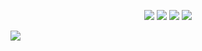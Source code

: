 
<p align="center"><img src="https://img.shields.io/badge/Python-3776AB?style=flat-square&logo=Python&logoColor=white"/></a>
<img src="https://img.shields.io/badge/HTML-E34F26?style=flat-square&logo=HTML5&logoColor=white"/></a>  
<img src="https://img.shields.io/badge/CSS-1572B6?style=flat-square&logo=CSS3&logoColor=white"/></a>  
<img src="https://img.shields.io/badge/JavaScript-F7DF1E?style=flat-square&logo=JavaScript&logoColor=black"/></a></p>
<img src="https://img.shields.io/badge/Node.js-339933?style=flat-square&logo=Node.js&logoColor=white"/>
<!--
**ehdwo98/ehdwo98** is a ✨ _special_ ✨ repository because its `README.md` (this file) appears on your GitHub profile.

Here are some ideas to get you started:

- 🔭 I’m currently working on ...
- 🌱 I’m currently learning ...
- 👯 I’m looking to collaborate on ...
- 🤔 I’m looking for help with ...
- 💬 Ask me about ...
- 📫 How to reach me: ...
- 😄 Pronouns: ...
- ⚡ Fun fact: ...
-->
